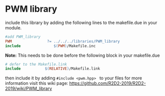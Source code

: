 # PWM library

include this library by adding the following lines to the makefile.due in your module.
```Makefile
#add PWM_library
PWM		           ?= ../../../libraries/PWM_library
include               $(PWM)/Makefile.inc
```

**Note:** This needs to be done before the following block in your makefile.due
``` makefile
# defer to the Makefile.link
include           $(RELATIVE)/Makefile.link
```

then include it by adding `#include <pwm.hpp> ` to your files
for more information visit this wiki page:
https://github.com/R2D2-2019/R2D2-2019/wiki/PWM_library 

